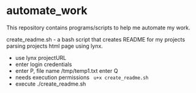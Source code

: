 # automate_work

This repository contains programs/scripts to help me automate my work.

create_readme.sh - a bash script that creates README for my projects
		 parsing projects html page using lynx.
- use lynx projectURL
- enter login credentials
- enter P, file name /tmp/temp1.txt enter Q
- needs execution permissions ``` u+x create_readme.sh```
- execute ./create_readme.sh
